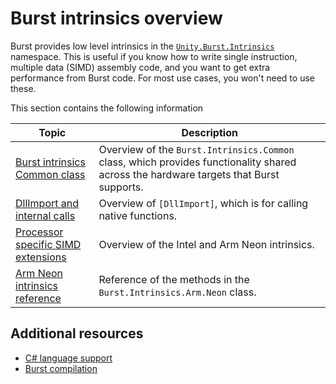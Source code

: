# Burst intrinsics overview

Burst provides low level intrinsics in the [`Unity.Burst.Intrinsics`](xref:Unity.Burst.Intrinsics) namespace. This is useful if you know how to write single instruction, multiple data (SIMD) assembly code, and you want to get extra performance from Burst code. For most use cases, you won't need to use these.

This section contains the following information

|**Topic**|**Description**|
|---|---|
|[Burst intrinsics Common class](csharp-burst-intrinsics-common.md)|Overview of the `Burst.Intrinsics.Common` class, which provides functionality shared across the hardware targets that Burst supports. |
|[DllImport and internal calls](csharp-burst-intrinsics-dllimport.md)|Overview of `[DllImport]`, which is for calling native functions.|
|[Processor specific SIMD extensions](csharp-burst-intrinsics-processors.md)|Overview of the Intel and Arm Neon intrinsics.|
|[Arm Neon intrinsics reference](csharp-burst-intrinsics-neon.md)|Reference of the methods in the `Burst.Intrinsics.Arm.Neon` class.|

## Additional resources 

* [C# language support](csharp-language-support.md)
* [Burst compilation](compilation.md)
